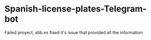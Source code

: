 # Spanish-license-plates-Telegram-bot


Failed proyect, atib.es fixed it's issue that provided all the information 
